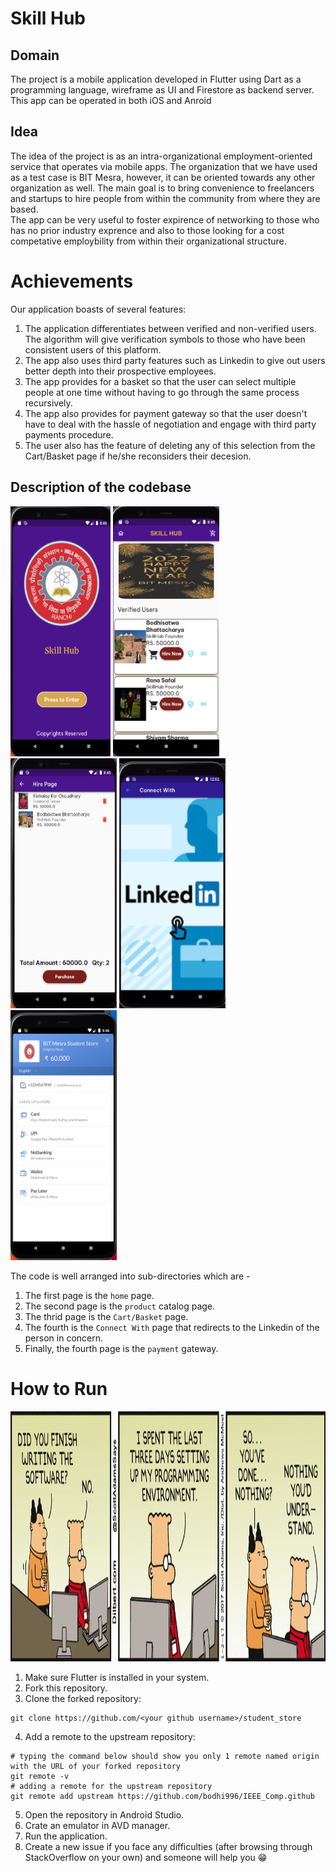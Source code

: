# Skill Hub

## Domain 

The project is a mobile application developed in Flutter using Dart as a programming language, wireframe as UI and Firestore as backend server. This app can be operated in both iOS and Anroid  

## Idea

The idea of the project is as an intra-organizational employment-oriented service that operates via mobile apps. 
The organization that we have used as a test case is BIT Mesra, however, it can be oriented towards any other organization as well. The main goal is to bring convenience to freelancers and startups to hire people from within the community from where they are based.<br />
The app can be very useful to foster expirence of networking to those who has no prior industry exprence and also to those looking for a cost competative employbility from within their organizational structure. 

# Achievements

Our application boasts of several features:
1. The application differentiates between verified and non-verified users. The algorithm will give verification symbols to those who have been consistent users of this platform.
2. The app also uses third party features such as Linkedin to give out users better depth into their prospective employees.
3. The app provides for a basket so that the user can select multiple people at one time without having to go through the same process recursively. 
4.  The app also provides for payment gateway so that the user doesn't have to deal with the hassle of negotiation and engage with third party payments procedure. 
5.  The user also has the feature of deleting any of this selection from the Cart/Basket page if he/she reconsiders their decesion. 

## Description of the codebase

<img src="assets/Icons/Screenshot%20(173).png" width="160" height="400"> <img src="assets/Icons/Screenshot%20(174).png" width="170" height="400"> 
<img src="assets/Icons/Screenshot%20(175).png" width="170" height="400">
<img src="assets/Icons/Screenshot%20(178).png" width="170" height="400">
<img src="assets/Icons/Screenshot%20(176).png" width="170" height="400">
       
The code is well arranged into sub-directories which are -
1. The first page is the ```home``` page. 
2. The second page is the ```product``` catalog page. 
3. The thrid page is the ```Cart/Basket``` page. 
4. The fourth is the ```Connect With``` page that redirects to the Linkedin of the person in concern. 
5. Finally, the fourth page is the ```payment``` gateway.

# How to Run

<img src="assets/Icons/10.png" width="5000" height="400">

1. Make sure Flutter is installed in your system.
2. Fork this repository.
3. Clone the forked repository:
~~~
git clone https://github.com/<your github username>/student_store
~~~
4. Add a remote to the upstream repository:
~~~
# typing the command below should show you only 1 remote named origin with the URL of your forked repository
git remote -v
# adding a remote for the upstream repository
git remote add upstream https://github.com/bodhi996/IEEE_Comp.github
~~~
5. Open the repository in Android Studio.
6. Crate an emulator in AVD manager. 
7. Run the application.
8. Create a new issue if you face any difficulties (after browsing through StackOverflow on your own) and someone will help you 😁










